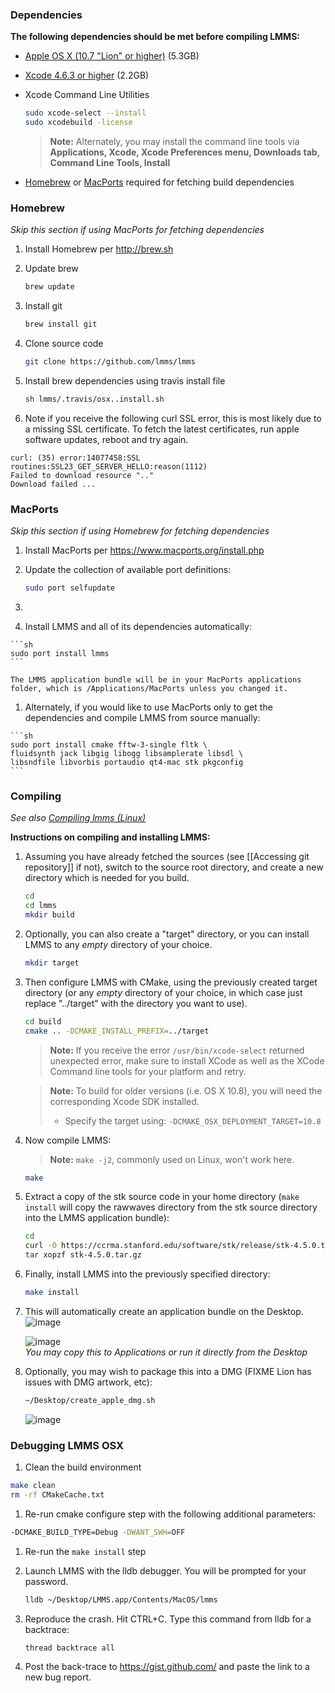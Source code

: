 ### Dependencies

**The following dependencies should be met before compiling LMMS:**

* [Apple OS X (10.7 "Lion" or higher)](https://itunes.apple.com/app/id675248567) (5.3GB)
* [Xcode 4.6.3 or higher](https://itunes.apple.com/app/id497799835) (2.2GB)
* Xcode Command Line Utilities
   ```sh
   sudo xcode-select --install
   sudo xcodebuild -license
   ```
   > **Note:** Alternately, you may install the command line tools via **Applications, Xcode, Xcode Preferences menu, Downloads tab, Command Line Tools, Install**

* [Homebrew](#homebrew) or [MacPorts](#macports) required for fetching build dependencies


### Homebrew
*Skip this section if using MacPorts for fetching dependencies*

1. Install Homebrew per http://brew.sh
1. Update brew

   ```bash
   brew update
   ```
1. Install git

   ```bash
   brew install git
   ```

1. Clone source code

   ```bash
   git clone https://github.com/lmms/lmms
   ```

1. Install brew dependencies using travis install file

   ```bash
   sh lmms/.travis/osx..install.sh
   ```

1.  Note if you receive the following curl SSL error, this is most likely due to a missing SSL certificate.  To fetch the latest certificates, run apple software updates, reboot and try again.

   ```
   curl: (35) error:14077458:SSL routines:SSL23_GET_SERVER_HELLO:reason(1112)
   Failed to download resource ".."
   Download failed ... 
   ```

### MacPorts
*Skip this section if using Homebrew for fetching dependencies*

1. Install MacPorts per https://www.macports.org/install.php
1. Update the collection of available port definitions:

   ```sh
   sudo port selfupdate
   ```

1. 
  1. Install LMMS and all of its dependencies automatically:

    ```sh
    sudo port install lmms
    ```

    The LMMS application bundle will be in your MacPorts applications folder, which is /Applications/MacPorts unless you changed it.

  1. Alternately, if you would like to use MacPorts only to get the dependencies and compile LMMS from source manually:

    ```sh
    sudo port install cmake fftw-3-single fltk \
    fluidsynth jack libgig libogg libsamplerate libsdl \
    libsndfile libvorbis portaudio qt4-mac stk pkgconfig
    ```

### Compiling
*See also [Compiling lmms (Linux)](Compiling-lmms)*

**Instructions on compiling and installing LMMS:**

1. Assuming you have already fetched the sources (see [[Accessing git repository]] if not), switch to the source root directory, and create a new directory which is needed for you build.

    ```sh
    cd
    cd lmms
    mkdir build
    ```
1. Optionally, you can also create a "target" directory, or you can install LMMS to any *empty* directory of your choice.

    ```sh
    mkdir target
    ```
1. Then configure LMMS with CMake, using the previously created target directory (or any *empty* directory of your choice, in which case just replace "../target" with the directory you want to use).

    ```sh
    cd build
    cmake .. -DCMAKE_INSTALL_PREFIX=../target
    ```

    > **Note:** If you receive the error `/usr/bin/xcode-select` returned unexpected error, make sure to install XCode as well as the XCode Command line tools for your platform and retry.

    > **Note:** To build for older versions (i.e. OS X 10.8), you will need the corresponding Xcode SDK installed.
    > * Specify the target using: `-DCMAKE_OSX_DEPLOYMENT_TARGET=10.8`

1. Now compile LMMS:
    > **Note:** `make -j2`, commonly used on Linux, won't work here.

    ```sh
    make
    ```

1. Extract a copy of the stk source code in your home directory (`make install` will copy the rawwaves directory from the stk source directory into the LMMS application bundle):

    ```sh
    cd
    curl -O https://ccrma.stanford.edu/software/stk/release/stk-4.5.0.tar.gz
    tar xopzf stk-4.5.0.tar.gz
    ```

1. Finally, install LMMS into the previously specified directory:

    ```sh
    make install
    ```

1. This will automatically create an application bundle on the Desktop.
   ![image](https://cloud.githubusercontent.com/assets/6345473/2878829/dfc7c7ca-d461-11e3-991d-163e9b7e91ae.png)

   ![image](https://cloud.githubusercontent.com/assets/6345473/2587591/79b3ea50-ba25-11e3-8513-a61085528a6d.png)
   <br>*You may copy this to Applications or run it directly from the Desktop*

1. Optionally, you may wish to package this into a DMG (FIXME Lion has issues with DMG artwork, etc):
    
    ```sh
    ~/Desktop/create_apple_dmg.sh
    ```

    ![image](https://cloud.githubusercontent.com/assets/6345473/2587649/06a5d634-ba27-11e3-941b-0dab79ff3f8f.png)

### Debugging LMMS OSX
 1. Clean the build environment

   ```sh
   make clean
   rm -rf CMakeCache.txt
   ```
 1. Re-run cmake configure step with the following additional parameters:

   ```sh
   -DCMAKE_BUILD_TYPE=Debug -DWANT_SWH=OFF
   ```
 1. Re-run the `make install` step
 1. Launch LMMS with the lldb debugger.  You will be prompted for your password.

    ```sh
    lldb ~/Desktop/LMMS.app/Contents/MacOS/lmms
    ```
 1. Reproduce the crash.  Hit CTRL+C.  Type this command from lldb for a backtrace:

    ```sh
    thread backtrace all
    ```
 1. Post the back-trace to https://gist.github.com/ and paste the link to a new bug report.